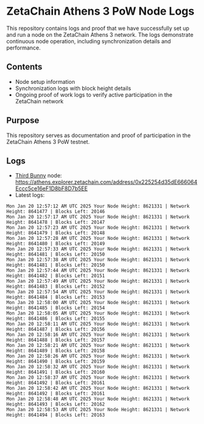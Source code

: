 # ZetaChain Athens 3 PoW Node Logs
This repository contains logs and proof that we have successfully set up and run a node on the ZetaChain Athens 3 network. The logs demonstrate continuous node operation, including synchronization details and performance.

## Contents
- Node setup information
- Synchronization logs with block height details
- Ongoing proof of work logs to verify active participation in the ZetaChain network

## Purpose
This repository serves as documentation and proof of participation in the ZetaChain Athens 3 PoW testnet.

## Logs

- [Third Bunny](https://thirdbunny.xyz/) node: https://athens.explorer.zetachain.com/address/0x225254d35dE666064Eccc5ce16eF1D8bF8D7b5EE
- Latest logs:
```
Mon Jan 20 12:57:12 AM UTC 2025 Your Node Height: 8621331 | Network Height: 8641477 | Blocks Left: 20146
Mon Jan 20 12:57:17 AM UTC 2025 Your Node Height: 8621331 | Network Height: 8641478 | Blocks Left: 20147
Mon Jan 20 12:57:23 AM UTC 2025 Your Node Height: 8621331 | Network Height: 8641479 | Blocks Left: 20148
Mon Jan 20 12:57:28 AM UTC 2025 Your Node Height: 8621331 | Network Height: 8641480 | Blocks Left: 20149
Mon Jan 20 12:57:33 AM UTC 2025 Your Node Height: 8621331 | Network Height: 8641481 | Blocks Left: 20150
Mon Jan 20 12:57:38 AM UTC 2025 Your Node Height: 8621331 | Network Height: 8641481 | Blocks Left: 20150
Mon Jan 20 12:57:44 AM UTC 2025 Your Node Height: 8621331 | Network Height: 8641482 | Blocks Left: 20151
Mon Jan 20 12:57:49 AM UTC 2025 Your Node Height: 8621331 | Network Height: 8641483 | Blocks Left: 20152
Mon Jan 20 12:57:54 AM UTC 2025 Your Node Height: 8621331 | Network Height: 8641484 | Blocks Left: 20153
Mon Jan 20 12:58:00 AM UTC 2025 Your Node Height: 8621331 | Network Height: 8641485 | Blocks Left: 20154
Mon Jan 20 12:58:05 AM UTC 2025 Your Node Height: 8621331 | Network Height: 8641486 | Blocks Left: 20155
Mon Jan 20 12:58:11 AM UTC 2025 Your Node Height: 8621331 | Network Height: 8641487 | Blocks Left: 20156
Mon Jan 20 12:58:16 AM UTC 2025 Your Node Height: 8621331 | Network Height: 8641488 | Blocks Left: 20157
Mon Jan 20 12:58:21 AM UTC 2025 Your Node Height: 8621331 | Network Height: 8641489 | Blocks Left: 20158
Mon Jan 20 12:58:26 AM UTC 2025 Your Node Height: 8621331 | Network Height: 8641490 | Blocks Left: 20159
Mon Jan 20 12:58:32 AM UTC 2025 Your Node Height: 8621331 | Network Height: 8641491 | Blocks Left: 20160
Mon Jan 20 12:58:37 AM UTC 2025 Your Node Height: 8621331 | Network Height: 8641492 | Blocks Left: 20161
Mon Jan 20 12:58:42 AM UTC 2025 Your Node Height: 8621331 | Network Height: 8641492 | Blocks Left: 20161
Mon Jan 20 12:58:48 AM UTC 2025 Your Node Height: 8621331 | Network Height: 8641493 | Blocks Left: 20162
Mon Jan 20 12:58:53 AM UTC 2025 Your Node Height: 8621331 | Network Height: 8641494 | Blocks Left: 20163
```
